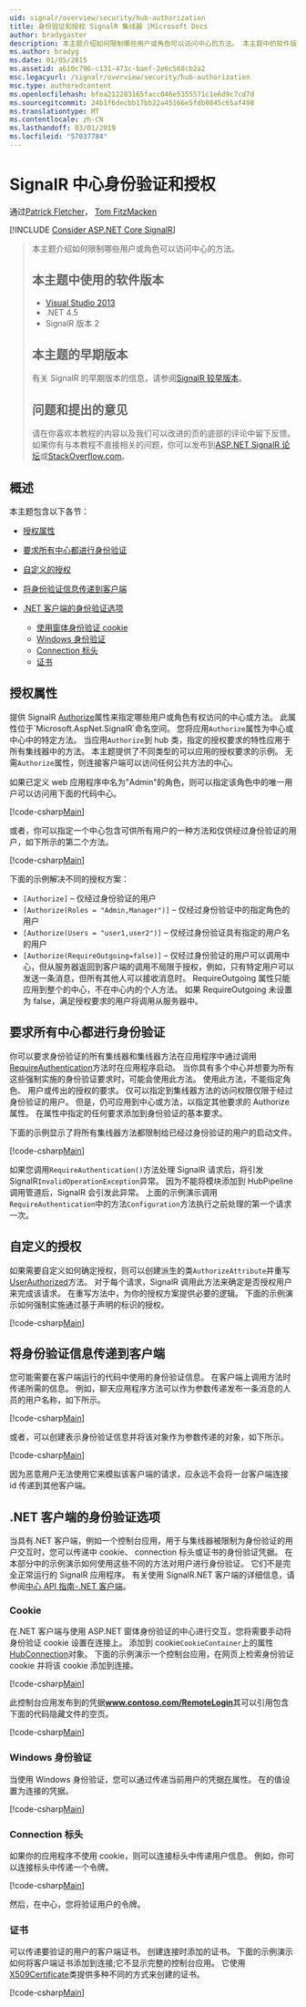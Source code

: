 ```yaml
---
uid: signalr/overview/security/hub-authorization
title: 身份验证和授权 SignalR 集线器 |Microsoft Docs
author: bradygaster
description: 本主题介绍如何限制哪些用户或角色可以访问中心的方法。 本主题中的软件版本使用，Visual Studio 2013.NET 4.5 SignalR ve...
ms.author: bradyg
ms.date: 01/05/2015
ms.assetid: a610c796-c131-473c-baef-2e6c568cb2a2
msc.legacyurl: /signalr/overview/security/hub-authorization
msc.type: authoredcontent
ms.openlocfilehash: bfea212283165facc046e5355571c1e6d9c7cd7d
ms.sourcegitcommit: 24b1f6decbb17bb22a45166e5fdb0845c65af498
ms.translationtype: MT
ms.contentlocale: zh-CN
ms.lasthandoff: 03/01/2019
ms.locfileid: "57037784"
---
```

<a name="authentication-and-authorization-for-signalr-hubs"></a>SignalR 中心身份验证和授权
====================
通过[Patrick Fletcher](https://github.com/pfletcher)， [Tom FitzMacken](https://github.com/tfitzmac)

[!INCLUDE [Consider ASP.NET Core SignalR](~/includes/signalr/signalr-version-disambiguation.md)]

> 本主题介绍如何限制哪些用户或角色可以访问中心的方法。
>
> ## <a name="software-versions-used-in-this-topic"></a>本主题中使用的软件版本
>
>
> - [Visual Studio 2013](https://my.visualstudio.com/Downloads?q=visual%20studio%202013)
> - .NET 4.5
> - SignalR 版本 2
>
>
>
> ## <a name="previous-versions-of-this-topic"></a>本主题的早期版本
>
> 有关 SignalR 的早期版本的信息，请参阅[SignalR 较早版本](../older-versions/index.md)。
>
> ## <a name="questions-and-comments"></a>问题和提出的意见
>
> 请在你喜欢本教程的内容以及我们可以改进的页的底部的评论中留下反馈。 如果你有与本教程不直接相关的问题，你可以发布到[ASP.NET SignalR 论坛](https://forums.asp.net/1254.aspx/1?ASP+NET+SignalR)或[StackOverflow.com](http://stackoverflow.com/)。


## <a name="overview"></a>概述

本主题包含以下各节：

- [授权属性](#authorizeattribute)
- [要求所有中心都进行身份验证](#requireauth)
- [自定义的授权](#custom)
- [将身份验证信息传递到客户端](#passauth)
- [.NET 客户端的身份验证选项](#authoptions)

    - [使用窗体身份验证 cookie](#cookie)
    - [Windows 身份验证](#windows)
    - [Connection 标头](#header)
    - [证书](#certificate)

<a id="authorizeattribute"></a>

## <a name="authorize-attribute"></a>授权属性

提供 SignalR [Authorize](https://msdn.microsoft.com/library/microsoft.aspnet.signalr.authorizeattribute(v=vs.111).aspx)属性来指定哪些用户或角色有权访问的中心或方法。 此属性位于`Microsoft.AspNet.SignalR`命名空间。 您将应用`Authorize`属性为中心或中心中的特定方法。 当应用`Authorize`到 hub 类，指定的授权要求的特性应用于所有集线器中的方法。 本主题提供了不同类型的可以应用的授权要求的示例。 无需`Authorize`属性，则连接客户端可以访问任何公共方法的中心。

如果已定义 web 应用程序中名为"Admin"的角色，则可以指定该角色中的唯一用户可以访问用下面的代码中心。

[!code-csharp[Main](hub-authorization/samples/sample1.cs)]

或者，你可以指定一个中心包含可供所有用户的一种方法和仅供经过身份验证的用户，如下所示的第二个方法。

[!code-csharp[Main](hub-authorization/samples/sample2.cs)]

下面的示例解决不同的授权方案：

- `[Authorize]` – 仅经过身份验证的用户
- `[Authorize(Roles = "Admin,Manager")]` – 仅经过身份验证中的指定角色的用户
- `[Authorize(Users = "user1,user2")]` – 仅经过身份验证具有指定的用户名的用户
- `[Authorize(RequireOutgoing=false)]` – 仅经过身份验证的用户可以调用中心，但从服务器返回到客户端的调用不局限于授权，例如，只有特定用户可以发送一条消息，但所有其他人可以接收消息时。 RequireOutgoing 属性只能应用到整个的中心，不在中心内的个人方法。 如果 RequireOutgoing 未设置为 false，满足授权要求的用户将调用从服务器中。

<a id="requireauth"></a>

## <a name="require-authentication-for-all-hubs"></a>要求所有中心都进行身份验证

你可以要求身份验证的所有集线器和集线器方法在应用程序中通过调用[RequireAuthentication](https://msdn.microsoft.com/library/microsoft.aspnet.signalr.hubpipelineextensions.requireauthentication(v=vs.111).aspx)方法时在应用程序启动。 当你具有多个中心并想要为所有这些强制实施的身份验证要求时，可能会使用此方法。 使用此方法，不能指定角色、 用户或传出的授权的要求。 仅可以指定到集线器方法的访问权限仅限于经过身份验证的用户。 但是，仍可应用到中心或方法，以指定其他要求的 Authorize 属性。 在属性中指定的任何要求添加到身份验证的基本要求。

下面的示例显示了将所有集线器方法都限制给已经过身份验证的用户的启动文件。

[!code-csharp[Main](hub-authorization/samples/sample3.cs)]

如果您调用`RequireAuthentication()`方法处理 SignalR 请求后，将引发 SignalR`InvalidOperationException`异常。 因为不能将模块添加到 HubPipeline 调用管道后，SignalR 会引发此异常。 上面的示例演示调用`RequireAuthentication`中的方法`Configuration`方法执行之前处理的第一个请求一次。

<a id="custom"></a>

## <a name="customized-authorization"></a>自定义的授权

如果需要自定义如何确定授权，则可以创建派生的类`AuthorizeAttribute`并重写[UserAuthorized](https://msdn.microsoft.com/library/microsoft.aspnet.signalr.authorizeattribute.userauthorized(v=vs.111).aspx)方法。 对于每个请求，SignalR 调用此方法来确定是否授权用户来完成该请求。 在重写方法中，为你的授权方案提供必要的逻辑。 下面的示例演示如何强制实施通过基于声明的标识的授权。

[!code-csharp[Main](hub-authorization/samples/sample4.cs)]

<a id="passauth"></a>

## <a name="pass-authentication-information-to-clients"></a>将身份验证信息传递到客户端

您可能需要在客户端运行的代码中使用的身份验证信息。 在客户端上调用方法时传递所需的信息。 例如，聊天应用程序方法可以作为参数传递发布一条消息的人员的用户名称，如下所示。

[!code-csharp[Main](hub-authorization/samples/sample5.cs)]

或者，可以创建表示身份验证信息并将该对象作为参数传递的对象，如下所示。

[!code-csharp[Main](hub-authorization/samples/sample6.cs)]

因为恶意用户无法使用它来模拟该客户端的请求，应永远不会将一台客户端连接 id 传递到其他客户端。

<a id="authoptions"></a>

## <a name="authentication-options-for-net-clients"></a>.NET 客户端的身份验证选项

当具有.NET 客户端，例如一个控制台应用，用于与集线器被限制为身份验证的用户交互时，您可以传递中 cookie、 connection 标头或证书的身份验证凭据。 在本部分中的示例演示如何使用这些不同的方法对用户进行身份验证。 它们不是完全正常运行的 SignalR 应用程序。 有关使用 SignalR.NET 客户端的详细信息，请参阅[中心 API 指南-.NET 客户端](../guide-to-the-api/hubs-api-guide-net-client.md)。

<a id="cookie"></a>

### <a name="cookie"></a>Cookie

在.NET 客户端与使用 ASP.NET 窗体身份验证的中心进行交互，您将需要手动将身份验证 cookie 设置在连接上。 添加到 cookie`CookieContainer`上的属性[HubConnection](https://msdn.microsoft.com/library/microsoft.aspnet.signalr.client.hubs.hubconnection(v=vs.111).aspx)对象。 下面的示例演示一个控制台应用，在网页上检索身份验证 cookie 并将该 cookie 添加到连接。

[!code-csharp[Main](hub-authorization/samples/sample7.cs)]

此控制台应用发布到的凭据<strong>www.contoso.com/RemoteLogin</strong>其可以引用包含下面的代码隐藏文件的空页。

[!code-csharp[Main](hub-authorization/samples/sample8.cs)]

<a id="windows"></a>

### <a name="windows-authentication"></a>Windows 身份验证

当使用 Windows 身份验证，您可以通过传递当前用户的凭据[在](https://msdn.microsoft.com/library/system.net.credentialcache.defaultcredentials.aspx)属性。 在的值设置为连接的凭据。

[!code-csharp[Main](hub-authorization/samples/sample9.cs?highlight=6)]

<a id="header"></a>

### <a name="connection-header"></a>Connection 标头

如果你的应用程序不使用 cookie，则可以连接标头中传递用户信息。 例如，你可以连接标头中传递一个令牌。

[!code-csharp[Main](hub-authorization/samples/sample10.cs?highlight=6)]

然后，在中心，您将验证用户的令牌。

<a id="certificate"></a>

### <a name="certificate"></a>证书

可以传递要验证的用户的客户端证书。 创建连接时添加的证书。 下面的示例演示如何将客户端证书添加到连接;它不显示完整的控制台应用。 它使用[X509Certificate](https://msdn.microsoft.com/library/system.security.cryptography.x509certificates.x509certificate.aspx)类提供多种不同的方式来创建的证书。

[!code-csharp[Main](hub-authorization/samples/sample11.cs?highlight=6)]
